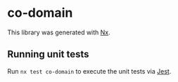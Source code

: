 # co-domain

This library was generated with [Nx](https://nx.dev).

## Running unit tests

Run `nx test co-domain` to execute the unit tests via [Jest](https://jestjs.io).
